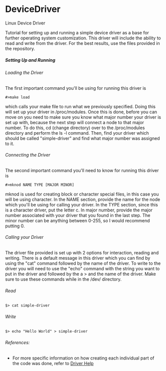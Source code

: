# DeviceDriver
Linux Device Driver

Tutorial for setting up and running a simple device driver as a base for further operating system customization. This driver will include the ability to read and write from the driver. For the best results, use the files provided in the repository. 


##### Setting Up and Running
###### Loading the Driver
The first important command you'll be using for running this driver is 
```
#>make load
```
which calls your make file to run what we previously specified. Doing this will set up your driver in /proc/modules. Once this is done, before you can move on you need to make sure you know what major number your driver is set up with, because the next step will connect a node to that major number. To do this, cd (change directory) over to the /proc/modules directory and perform the ls -l command. Then, find your driver which should be called "simple-driver" and find what major number was assigned to it. 
###### Connecting the Driver
The second important command you'll need to know for running this driver is 
```
#>mknod NAME TYPE [MAJOR MINOR]
```
mknod is used for creating block or character special files, in this case you will be using character. In the NAME section, provide the name for the node which you'll be using for calling your driver. In the TYPE section, since this is a character driver, put the letter c. In major number, provide the major number associated with your driver that you found in the last step. The minor number can be anything between 0-255, so I would recommend putting 0.
###### Calling your Driver
The driver file provided is set up with 2 options for interaction, reading and writing. There is a default message in this driver which you can find by using the "cat" command followed by the name of the driver. To write to the driver you will need to use the "echo" command with the string you want to put in the driver and followed by the a > and the name of the driver. Make sure to use these commands while in the /dev/ directory. 
###### Read
```
$> cat simple-driver
```
###### Write
```
$> echo "Hello World" > simple-driver
```
###### References: 
* For more specific information on how creating each individual part of the code was done, refer to [Driver Help](https://www.apriorit.com/dev-blog/195-simple-driver-for-linux-os)
